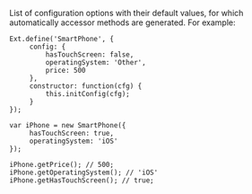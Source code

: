 List of configuration options with their default values, for which automatically
accessor methods are generated.  For example:

    Ext.define('SmartPhone', {
         config: {
             hasTouchScreen: false,
             operatingSystem: 'Other',
             price: 500
         },
         constructor: function(cfg) {
             this.initConfig(cfg);
         }
    });

    var iPhone = new SmartPhone({
         hasTouchScreen: true,
         operatingSystem: 'iOS'
    });

    iPhone.getPrice(); // 500;
    iPhone.getOperatingSystem(); // 'iOS'
    iPhone.getHasTouchScreen(); // true;
